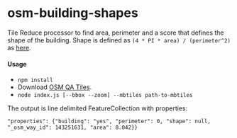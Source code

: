 # osm-building-shapes

Tile Reduce processor to find area, perimeter and a score that defines the shape of the building.
Shape is defined as `(4 * PI * area) / (perimeter^2)` as [here](http://www.empix.com/NE%20HELP/functions/glossary/morphometric_param.htm).

#### Usage
* `npm install`
* Download [OSM QA Tiles](osmlab.github.io/osm-qa-tiles/).
* `node index.js [--bbox --zoom] --mbtiles path-to-mbtiles`

The output is line delimited FeatureCollection with properties:

```
"properties": {"building": "yes", "perimeter": 0, "shape": null, "_osm_way_id": 143251631, "area": 0.042}}
```
